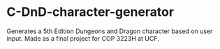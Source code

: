 # C-DnD-character-generator
Generates a 5th Edition Dungeons and Dragon character based on user input.  Made as a final project for COP 3223H at UCF.
